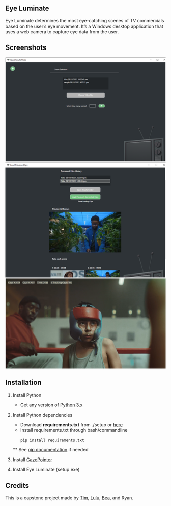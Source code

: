 ## Eye Luminate
Eye Luminate determines the most eye-catching scenes of TV commercials based on the user’s eye movement. It’s a Windows desktop application that uses a web camera to capture eye data from the user.


## Screenshots
![Screenshot](S2.png)
![Screenshot](S5.png)
![Screenshot](S6.png)

## Installation
1. Install Python
    * Get any version of [Python 3.x](https://www.python.org/downloads/)

2. Install Python dependencies
    * Download **requirements.txt** from ./setup
    or [here](bit.ly/EL-reqs)
    * Install requirements.txt through bash/commandline
        <pre><code>pip install requirements.txt</code></pre>
    ** See [pip documentation](https://pip.pypa.io/en/stable/installation/) if needed

3. Install [GazePointer](https://gazerecorder.com/gazepointer/)

4. Install Eye Luminate (setup.exe)

## Credits
This is a capstone project made by [Tim](https://github.com/timzcodes), [Lulu](https://github.com/llw4h), [Bea](https://github.com/beatrs), and Ryan.
